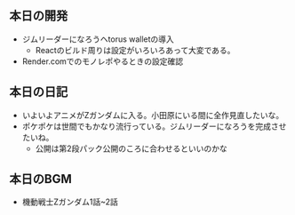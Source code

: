 ## 本日の開発
- ジムリーダーになろうヘtorus walletの導入
  - Reactのビルド周りは設定がいろいろあって大変である。
- Render.comでのモノレポやるときの設定確認

## 本日の日記
- いよいよアニメがZガンダムに入る。小田原にいる間に全作見直したいな。
- ポケポケは世間でもかなり流行っている。ジムリーダーになろうを完成させたいね。
  - 公開は第2段パック公開のころに合わせるといいのかな

## 本日のBGM
- 機動戦士Zガンダム1話~2話